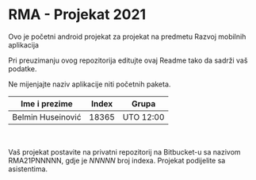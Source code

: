 # RMA - Projekat 2021
Ovo je početni android projekat za projekat na predmetu Razvoj mobilnih aplikacija

Pri preuzimanju ovog repozitorija editujte ovaj Readme tako da sadrži vaš podatke.

Ne mijenjajte naziv aplikacije niti početnih paketa.


| Ime i prezime         | Index  | Grupa     |
|-----------------------|--------|-----------|
| Belmin Huseinović     | 18365  | UTO 12:00 |

&nbsp;

Vaš projekat postavite na privatni repozitorij na Bitbucket-u sa nazivom RMA21PNNNNN, gdje je _NNNNN_ broj indexa. Projekat podijelite sa asistentima.
